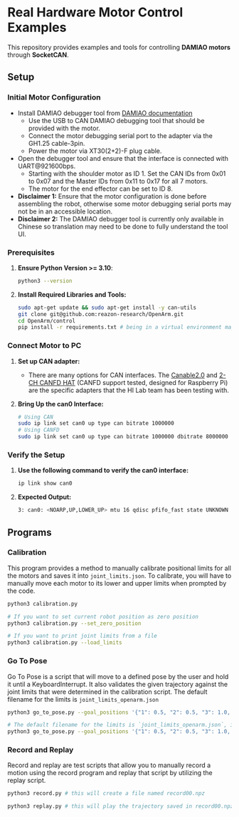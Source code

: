 # Real Hardware Motor Control Examples

This repository provides examples and tools for controlling **DAMIAO motors** through **SocketCAN**.

## Setup

### Initial Motor Configuration
- Install DAMIAO debugger tool from [DAMIAO documentation](https://github.com/dmBots/DAMIAO-Motor/blob/main/README_EN.md)
   - Use the USB to CAN DAMIAO debugging tool that should be provided with the motor.
   - Connect the motor debugging serial port to the adapter via the GH1.25 cable-3pin.
   - Power the motor via XT30(2+2)-F plug cable.
- Open the debugger tool and ensure that the interface is connected with UART@921600bps.
   - Starting with the shoulder motor as ID 1. Set the CAN IDs from 0x01 to 0x07 and the Master IDs from 0x11 to 0x17 for all 7 motors.
   - The motor for the end effector can be set to ID 8.
- **Disclaimer 1:** Ensure that the motor configuration is done before assembling the robot, otherwise some motor debugging serial ports may not be in an accessible location.
- **Disclaimer 2:** The DAMIAO debugger tool is currently only available in Chinese so translation may need to be done to fully understand the tool UI.

### Prerequisites

1. **Ensure Python Version >= 3.10**:

   ```bash
   python3 --version
   ```
2. **Install Required Libraries and Tools:**

    ```bash
    sudo apt-get update && sudo apt-get install -y can-utils
    git clone git@github.com:reazon-research/OpenArm.git
    cd OpenArm/control
    pip install -r requirements.txt # being in a virtual environment may help
    ```
### Connect Motor to PC
1. **Set up CAN adapter:**
   - There are many options for CAN interfaces. The [Canable2.0](https://canable.io/) and [2-CH CANFD HAT](https://www.waveshare.com/wiki/2-CH_CAN_FD_HAT) (CANFD support tested, designed for Raspberry Pi) are the specific adapters that the HI Lab team has been testing with.
3. **Bring Up the can0 Interface:**

    ```bash
    # Using CAN
    sudo ip link set can0 up type can bitrate 1000000
    # Using CANFD
    sudo ip link set can0 up type can bitrate 1000000 dbitrate 8000000 restart-ms 1000 berr-reporting on fd on
    ```
### Verify the Setup

1. **Use the following command to verify the can0 interface:**

    ```bash
    ip link show can0
2. **Expected Output:**
    ```bash
    3: can0: <NOARP,UP,LOWER_UP> mtu 16 qdisc pfifo_fast state UNKNOWN mode DEFAULT group default qlen
## Programs

### Calibration
This program provides a method to manually calibrate positional limits for all the motors and saves it into `joint_limits.json`. To calibrate, you will have to manually move each motor to its lower and upper limits when prompted by the code. 
```bash
python3 calibration.py

# If you want to set current robot position as zero position
python3 calibration.py --set_zero_position

# If you want to print joint limits from a file
python3 calibration.py --load_limits
```

### Go To Pose
Go To Pose is a script that will move to a defined pose by the user and hold it until a KeyboardInterrupt. It also validates the given trajectory against the joint limits that were determined in the calibration script. The default filename for the limits is `joint_limits_openarm.json`
```bash
python3 go_to_pose.py --goal_positions '{"1": 0.5, "2": 0.5, "3": 1.0, "4": 1.0, "5": -0.5, "6": 0.0, "7": 0.0}'

# The default filename for the limits is `joint_limits_openarm.json`, if you want to use an alternate file, do this command:
python3 go_to_pose.py --goal_positions '{"1": 0.5, "2": 0.5, "3": 1.0, "4": 1.0, "5": -0.5, "6": 0.0, "7": 0.0}' --filname "custom_limits.json"
```

### Record and Replay
Record and replay are test scripts that allow you to manually record a motion using the record program and replay that script by utilizing the replay script.
```bash
python3 record.py # this will create a file named record00.npz

python3 replay.py # this will play the trajectory saved in record00.npz
```
